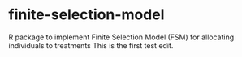 # finite-selection-model
R package to implement Finite Selection Model (FSM) for allocating individuals to treatments
This is the first test edit.
